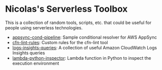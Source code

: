 Nicolas's Serverless Toolbox
============================

This is a collection of random tools, scripts, etc. that could be useful for people using serverless technologies.

* [appsync-cond-pipeline](./appsync-cond-pipeline/): Sample conditional resolver for AWS AppSync
* [cfn-lint-rules](./cfn-lint-rules/): Custom rules for the cfn-lint tool
* [logs-insights-queries](./logs-insights-queries/): A collection of useful Amazon CloudWatch Logs Insights queries
* [lambda-python-inspector](./lambda-python-inspector/): Lambda function in Python to inspect the execution environment
